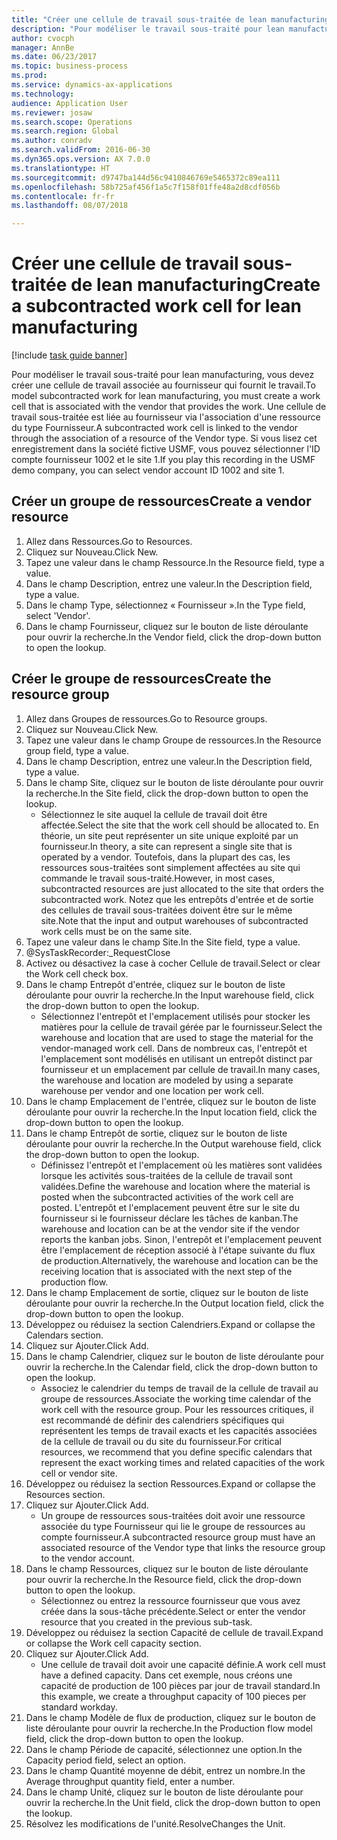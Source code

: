 ```yaml
--- 
title: "Créer une cellule de travail sous-traitée de lean manufacturing"
description: "Pour modéliser le travail sous-traité pour lean manufacturing, vous devez créer une cellule de travail associée au fournisseur qui fournit le travail."
author: cvocph
manager: AnnBe
ms.date: 06/23/2017
ms.topic: business-process
ms.prod: 
ms.service: dynamics-ax-applications
ms.technology: 
audience: Application User
ms.reviewer: josaw
ms.search.scope: Operations
ms.search.region: Global
ms.author: conradv
ms.search.validFrom: 2016-06-30
ms.dyn365.ops.version: AX 7.0.0
ms.translationtype: HT
ms.sourcegitcommit: d9747ba144d56c9410846769e5465372c89ea111
ms.openlocfilehash: 58b725af456f1a5c7f158f01ffe48a2d8cdf056b
ms.contentlocale: fr-fr
ms.lasthandoff: 08/07/2018

---
```

# <a name="create-a-subcontracted-work-cell-for-lean-manufacturing"></a><span data-ttu-id="e99da-103">Créer une cellule de travail sous-traitée de lean manufacturing</span><span class="sxs-lookup"><span data-stu-id="e99da-103">Create a subcontracted work cell for lean manufacturing</span></span>

[!include [task guide banner](../../includes/task-guide-banner.md)]

<span data-ttu-id="e99da-104">Pour modéliser le travail sous-traité pour lean manufacturing, vous devez créer une cellule de travail associée au fournisseur qui fournit le travail.</span><span class="sxs-lookup"><span data-stu-id="e99da-104">To model subcontracted work for lean manufacturing, you must create a work cell that is associated with the vendor that provides the work.</span></span> <span data-ttu-id="e99da-105">Une cellule de travail sous-traitée est liée au fournisseur via l'association d'une ressource du type Fournisseur.</span><span class="sxs-lookup"><span data-stu-id="e99da-105">A subcontracted work cell is linked to the vendor through the association of a resource of the Vendor type.</span></span> <span data-ttu-id="e99da-106">Si vous lisez cet enregistrement dans la société fictive USMF, vous pouvez sélectionner l'ID compte fournisseur 1002 et le site 1.</span><span class="sxs-lookup"><span data-stu-id="e99da-106">If you play this recording in the USMF demo company, you can select vendor account ID 1002 and site 1.</span></span>


## <a name="create-a-vendor-resource"></a><span data-ttu-id="e99da-107">Créer un groupe de ressources</span><span class="sxs-lookup"><span data-stu-id="e99da-107">Create a vendor resource</span></span>
1. <span data-ttu-id="e99da-108">Allez dans Ressources.</span><span class="sxs-lookup"><span data-stu-id="e99da-108">Go to Resources.</span></span>
2. <span data-ttu-id="e99da-109">Cliquez sur Nouveau.</span><span class="sxs-lookup"><span data-stu-id="e99da-109">Click New.</span></span>
3. <span data-ttu-id="e99da-110">Tapez une valeur dans le champ Ressource.</span><span class="sxs-lookup"><span data-stu-id="e99da-110">In the Resource field, type a value.</span></span>
4. <span data-ttu-id="e99da-111">Dans le champ Description, entrez une valeur.</span><span class="sxs-lookup"><span data-stu-id="e99da-111">In the Description field, type a value.</span></span>
5. <span data-ttu-id="e99da-112">Dans le champ Type, sélectionnez « Fournisseur ».</span><span class="sxs-lookup"><span data-stu-id="e99da-112">In the Type field, select 'Vendor'.</span></span>
6. <span data-ttu-id="e99da-113">Dans le champ Fournisseur, cliquez sur le bouton de liste déroulante pour ouvrir la recherche.</span><span class="sxs-lookup"><span data-stu-id="e99da-113">In the Vendor field, click the drop-down button to open the lookup.</span></span>

## <a name="create-the-resource-group"></a><span data-ttu-id="e99da-114">Créer le groupe de ressources</span><span class="sxs-lookup"><span data-stu-id="e99da-114">Create the resource group</span></span>
1. <span data-ttu-id="e99da-115">Allez dans Groupes de ressources.</span><span class="sxs-lookup"><span data-stu-id="e99da-115">Go to Resource groups.</span></span>
2. <span data-ttu-id="e99da-116">Cliquez sur Nouveau.</span><span class="sxs-lookup"><span data-stu-id="e99da-116">Click New.</span></span>
3. <span data-ttu-id="e99da-117">Tapez une valeur dans le champ Groupe de ressources.</span><span class="sxs-lookup"><span data-stu-id="e99da-117">In the Resource group field, type a value.</span></span>
4. <span data-ttu-id="e99da-118">Dans le champ Description, entrez une valeur.</span><span class="sxs-lookup"><span data-stu-id="e99da-118">In the Description field, type a value.</span></span>
5. <span data-ttu-id="e99da-119">Dans le champ Site, cliquez sur le bouton de liste déroulante pour ouvrir la recherche.</span><span class="sxs-lookup"><span data-stu-id="e99da-119">In the Site field, click the drop-down button to open the lookup.</span></span>
    * <span data-ttu-id="e99da-120">Sélectionnez le site auquel la cellule de travail doit être affectée.</span><span class="sxs-lookup"><span data-stu-id="e99da-120">Select the site that the work cell should be allocated to.</span></span> <span data-ttu-id="e99da-121">En théorie, un site peut représenter un site unique exploité par un fournisseur.</span><span class="sxs-lookup"><span data-stu-id="e99da-121">In theory, a site can represent a single site that is operated by a vendor.</span></span> <span data-ttu-id="e99da-122">Toutefois, dans la plupart des cas, les ressources sous-traitées sont simplement affectées au site qui commande le travail sous-traité.</span><span class="sxs-lookup"><span data-stu-id="e99da-122">However, in most cases, subcontracted resources are just allocated to the site that orders the subcontracted work.</span></span> <span data-ttu-id="e99da-123">Notez que les entrepôts d'entrée et de sortie des cellules de travail sous-traitées doivent être sur le même site.</span><span class="sxs-lookup"><span data-stu-id="e99da-123">Note that the input and output warehouses of subcontracted work cells must be on the same site.</span></span>  
6. <span data-ttu-id="e99da-124">Tapez une valeur dans le champ Site.</span><span class="sxs-lookup"><span data-stu-id="e99da-124">In the Site field, type a value.</span></span>
7. @SysTaskRecorder:_RequestClose
8. <span data-ttu-id="e99da-125">Activez ou désactivez la case à cocher Cellule de travail.</span><span class="sxs-lookup"><span data-stu-id="e99da-125">Select or clear the Work cell check box.</span></span>
9. <span data-ttu-id="e99da-126">Dans le champ Entrepôt d'entrée, cliquez sur le bouton de liste déroulante pour ouvrir la recherche.</span><span class="sxs-lookup"><span data-stu-id="e99da-126">In the Input warehouse field, click the drop-down button to open the lookup.</span></span>
    * <span data-ttu-id="e99da-127">Sélectionnez l'entrepôt et l'emplacement utilisés pour stocker les matières pour la cellule de travail gérée par le fournisseur.</span><span class="sxs-lookup"><span data-stu-id="e99da-127">Select the warehouse and location that are used to stage the material for the vendor-managed work cell.</span></span> <span data-ttu-id="e99da-128">Dans de nombreux cas, l'entrepôt et l'emplacement sont modélisés en utilisant un entrepôt distinct par fournisseur et un emplacement par cellule de travail.</span><span class="sxs-lookup"><span data-stu-id="e99da-128">In many cases, the warehouse and location are modeled by using a separate warehouse per vendor and one location per work cell.</span></span>  
10. <span data-ttu-id="e99da-129">Dans le champ Emplacement de l'entrée, cliquez sur le bouton de liste déroulante pour ouvrir la recherche.</span><span class="sxs-lookup"><span data-stu-id="e99da-129">In the Input location field, click the drop-down button to open the lookup.</span></span>
11. <span data-ttu-id="e99da-130">Dans le champ Entrepôt de sortie, cliquez sur le bouton de liste déroulante pour ouvrir la recherche.</span><span class="sxs-lookup"><span data-stu-id="e99da-130">In the Output warehouse field, click the drop-down button to open the lookup.</span></span>
    * <span data-ttu-id="e99da-131">Définissez l'entrepôt et l'emplacement où les matières sont validées lorsque les activités sous-traitées de la cellule de travail sont validées.</span><span class="sxs-lookup"><span data-stu-id="e99da-131">Define the warehouse and location where the material is posted when the subcontracted activities of the work cell are posted.</span></span> <span data-ttu-id="e99da-132">L'entrepôt et l'emplacement peuvent être sur le site du fournisseur si le fournisseur déclare les tâches de kanban.</span><span class="sxs-lookup"><span data-stu-id="e99da-132">The warehouse and location can be at the vendor site if the vendor reports the kanban jobs.</span></span> <span data-ttu-id="e99da-133">Sinon, l'entrepôt et l'emplacement peuvent être l'emplacement de réception associé à l'étape suivante du flux de production.</span><span class="sxs-lookup"><span data-stu-id="e99da-133">Alternatively, the warehouse and location can be the receiving location that is associated with the next step of the production flow.</span></span>  
12. <span data-ttu-id="e99da-134">Dans le champ Emplacement de sortie, cliquez sur le bouton de liste déroulante pour ouvrir la recherche.</span><span class="sxs-lookup"><span data-stu-id="e99da-134">In the Output location field, click the drop-down button to open the lookup.</span></span>
13. <span data-ttu-id="e99da-135">Développez ou réduisez la section Calendriers.</span><span class="sxs-lookup"><span data-stu-id="e99da-135">Expand or collapse the Calendars section.</span></span>
14. <span data-ttu-id="e99da-136">Cliquez sur Ajouter.</span><span class="sxs-lookup"><span data-stu-id="e99da-136">Click Add.</span></span>
15. <span data-ttu-id="e99da-137">Dans le champ Calendrier, cliquez sur le bouton de liste déroulante pour ouvrir la recherche.</span><span class="sxs-lookup"><span data-stu-id="e99da-137">In the Calendar field, click the drop-down button to open the lookup.</span></span>
    * <span data-ttu-id="e99da-138">Associez le calendrier du temps de travail de la cellule de travail au groupe de ressources.</span><span class="sxs-lookup"><span data-stu-id="e99da-138">Associate the working time calendar of the work cell with the resource group.</span></span> <span data-ttu-id="e99da-139">Pour les ressources critiques, il est recommandé de définir des calendriers spécifiques qui représentent les temps de travail exacts et les capacités associées de la cellule de travail ou du site du fournisseur.</span><span class="sxs-lookup"><span data-stu-id="e99da-139">For critical resources, we recommend that you define specific calendars that represent the exact working times and related capacities of the work cell or vendor site.</span></span>  
16. <span data-ttu-id="e99da-140">Développez ou réduisez la section Ressources.</span><span class="sxs-lookup"><span data-stu-id="e99da-140">Expand or collapse the Resources section.</span></span>
17. <span data-ttu-id="e99da-141">Cliquez sur Ajouter.</span><span class="sxs-lookup"><span data-stu-id="e99da-141">Click Add.</span></span>
    * <span data-ttu-id="e99da-142">Un groupe de ressources sous-traitées doit avoir une ressource associée du type Fournisseur qui lie le groupe de ressources au compte fournisseur.</span><span class="sxs-lookup"><span data-stu-id="e99da-142">A subcontracted resource group must have an associated resource of the Vendor type that links the resource group to the vendor account.</span></span>  
18. <span data-ttu-id="e99da-143">Dans le champ Ressources, cliquez sur le bouton de liste déroulante pour ouvrir la recherche.</span><span class="sxs-lookup"><span data-stu-id="e99da-143">In the Resource field, click the drop-down button to open the lookup.</span></span>
    * <span data-ttu-id="e99da-144">Sélectionnez ou entrez la ressource fournisseur que vous avez créée dans la sous-tâche précédente.</span><span class="sxs-lookup"><span data-stu-id="e99da-144">Select or enter the vendor resource that you created in the previous sub-task.</span></span>  
19. <span data-ttu-id="e99da-145">Développez ou réduisez la section Capacité de cellule de travail.</span><span class="sxs-lookup"><span data-stu-id="e99da-145">Expand or collapse the Work cell capacity section.</span></span>
20. <span data-ttu-id="e99da-146">Cliquez sur Ajouter.</span><span class="sxs-lookup"><span data-stu-id="e99da-146">Click Add.</span></span>
    * <span data-ttu-id="e99da-147">Une cellule de travail doit avoir une capacité définie.</span><span class="sxs-lookup"><span data-stu-id="e99da-147">A work cell must have a defined capacity.</span></span> <span data-ttu-id="e99da-148">Dans cet exemple, nous créons une capacité de production de 100 pièces par jour de travail standard.</span><span class="sxs-lookup"><span data-stu-id="e99da-148">In this example, we create a throughput capacity of 100 pieces per standard workday.</span></span>  
21. <span data-ttu-id="e99da-149">Dans le champ Modèle de flux de production, cliquez sur le bouton de liste déroulante pour ouvrir la recherche.</span><span class="sxs-lookup"><span data-stu-id="e99da-149">In the Production flow model field, click the drop-down button to open the lookup.</span></span>
22. <span data-ttu-id="e99da-150">Dans le champ Période de capacité, sélectionnez une option.</span><span class="sxs-lookup"><span data-stu-id="e99da-150">In the Capacity period field, select an option.</span></span>
23. <span data-ttu-id="e99da-151">Dans le champ Quantité moyenne de débit, entrez un nombre.</span><span class="sxs-lookup"><span data-stu-id="e99da-151">In the Average throughput quantity field, enter a number.</span></span>
24. <span data-ttu-id="e99da-152">Dans le champ Unité, cliquez sur le bouton de liste déroulante pour ouvrir la recherche.</span><span class="sxs-lookup"><span data-stu-id="e99da-152">In the Unit field, click the drop-down button to open the lookup.</span></span>
25. <span data-ttu-id="e99da-153">Résolvez les modifications de l'unité.</span><span class="sxs-lookup"><span data-stu-id="e99da-153">ResolveChanges the Unit.</span></span>


